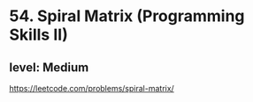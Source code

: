 # 54. Spiral Matrix (Programming Skills II)
## level: Medium

https://leetcode.com/problems/spiral-matrix/
